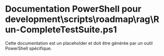 # Documentation PowerShell pour development\scripts\roadmap\rag\Run-CompleteTestSuite.ps1

Cette documentation est un placeholder et doit être générée par un outil PowerShell spécifique.
